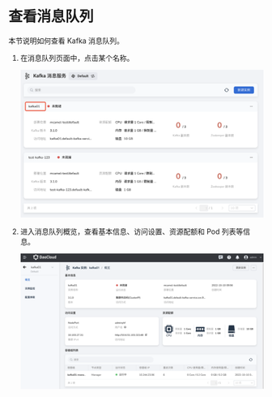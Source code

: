 # 查看消息队列

本节说明如何查看 Kafka 消息队列。

1. 在消息队列页面中，点击某个名称。

    ![](../images/view01.png)

2. 进入消息队列概览，查看基本信息、访问设置、资源配额和 Pod 列表等信息。

    ![](../images/view02.png)